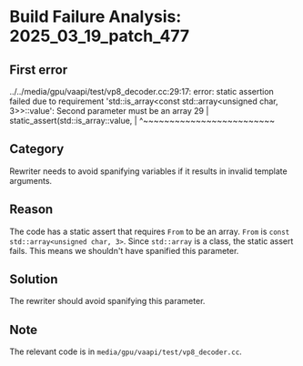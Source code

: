 # Build Failure Analysis: 2025_03_19_patch_477

## First error

../../media/gpu/vaapi/test/vp8_decoder.cc:29:17: error: static assertion failed due to requirement 'std::is_array<const std::array<unsigned char, 3>>::value': Second parameter must be an array
   29 |   static_assert(std::is_array<From>::value,
      |                 ^~~~~~~~~~~~~~~~~~~~~~~~~~

## Category
Rewriter needs to avoid spanifying variables if it results in invalid template arguments.

## Reason
The code has a static assert that requires `From` to be an array. `From` is `const std::array<unsigned char, 3>`. Since `std::array` is a class, the static assert fails. This means we shouldn't have spanified this parameter.

## Solution
The rewriter should avoid spanifying this parameter.

## Note
The relevant code is in `media/gpu/vaapi/test/vp8_decoder.cc`.